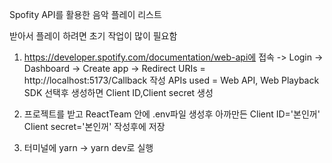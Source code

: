 Spofity API를 활용한 음악 플레이 리스트

받아서 플레이 하려면 초기 작업이 많이 필요함

1. https://developer.spotify.com/documentation/web-api에 접속 -> Login -> Dashboard -> Create app -> Redirect URIs = http://localhost:5173/Callback 작성 APIs used = Web API, Web Playback SDK 선택후 생성하면 Client ID,Client secret 생성

2. 프로젝트를 받고 ReactTeam 안에 .env파일 생성후 아까만든 Client ID='본인꺼' Client secret='본인꺼' 작성후에 저장

3. 터미널에 yarn -> yarn dev로 실행

